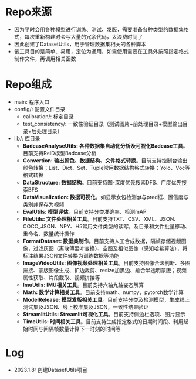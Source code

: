 # Repo来源
- 因为平时会用各种模型进行训练、测试、发版，需要准备各种类型的数据集格式，每次重新构建时会写大量的冗余代码，太浪费时间了
- 因此创建了DatasetUtils，用于管理数据集相关的各种脚本
- 该工具目的是简单、易用，定位为通用，如需使用需要在工具外按照指定格式制作文件，再调用相关函数

# Repo组成
- main: 程序入口
- config/: 配置文件目录
    - calibration/: 标定目录
    - test_consistency/: 一致性验证目录（测试图片+前处理目录+模型输出目录+后处理目录）
- lib/: 库目录
    - **BadcaseAnalyseUtils: 各种数据集自动化分析及可视化Badcase工具**。目前支持ReID模型Badcase分析
    - **Convertion: 输出颜色、数据结构、文件格式转换**。目前支持控制台输出颜色转换；List、Dict、Set、Tuple常用数据结构格式转换；Yolo、Voc等格式转换
    - **DataStructure: 数据结构**。目前支持图-深度优先搜索DFS、广度优先搜索BFS
    - **DataVisualization: 数据可视化**。如显示女包检测gt与pred框、置信度与类别并保存为视频
    - **EvalUtils: 模型评估**。目前支持分类准确率、检测mAP
    - **FileUtils: 文件处理相关工具**。目前支持TXT、CSV、XML、JSON、COCO_JSON、NPY、H5常用文件类型的读写，及目录和文件批量移动、重命名、数量统计操作
    - **FormatDataset: 数据集制作**。目前支持人工合成数据，隔帧存储视频图像，过滤灰图（离散傅里叶变换）、空图及相似图像（感知哈希算法），将标注结果JSON文件转换为训练数据等功能
    - **ImageVideoUtils: 图像视频处理相关工具**。目前支持图像合法判断、多图拼接、蒙版图像生成、扩边裁剪、resize加黑边、融合半透明蒙版；视频属性获取、片段截取、视频拼接等
    - **ImuUtils: IMU相关工具**。目前支持六轴九轴姿态解算
    - **Math: 数学计算相关工具**。目前支持math、numpy、pytorch数学计算
    - **ModelRelease: 模型发版相关工具**。目前支持分类及检测模型，生成线上测试集及JSON、线上校准集及JSON，一致性结果验证
    - **StreamlitUtils: Streamlit可视化工具**。目前支持侧边栏选项、图片显示
    - **TimeUtils: 时间相关工具**。目前支持生成指定格式的日期时间段、利用起始时间与间隔帧数量计算下一时刻的时间等

# Log
- 2023.1.8: 创建DatasetUtils项目